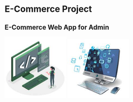 # E-Commerce Project
## E-Commerce Web App for Admin
<img src="https://github.com/muminemuroglu/e--commerce/blob/master/images/2.jpeg" width="200"/>
<img src="https://github.com/muminemuroglu/e--commerce/blob/master/images/3.jpeg" width="200"/>
